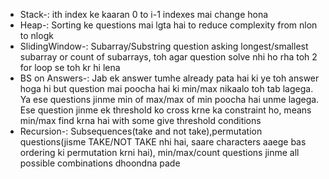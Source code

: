 - Stack-: ith index ke kaaran 0 to i-1 indexes mai change hona
- Heap-: Sorting ke questions mai lgta hai to reduce complexity from nlon to nlogk
- SlidingWindow-: Subarray/Substring question asking longest/smallest subarray or count of subarrays, toh agar question solve nhi ho rha toh 2 for loop se toh kr hi lena
- BS on Answers-: Jab ek answer tumhe already pata hai ki ye toh answer hoga hi but question mai poocha hai ki min/max nikaalo toh tab lagega. Ya ese questions jinme min of max/max of min poocha hai unme lagega. Ese question jinme ek threshold ko cross krne ka constraint ho, means min/max find krna hai with some give threshold conditions
- Recursion-: Subsequences(take and not take),permutation questions(jisme TAKE/NOT TAKE nhi hai, saare characters aaege bas ordering ki permutation krni hai), min/max/count questions jinme all possible combinations dhoondna pade
